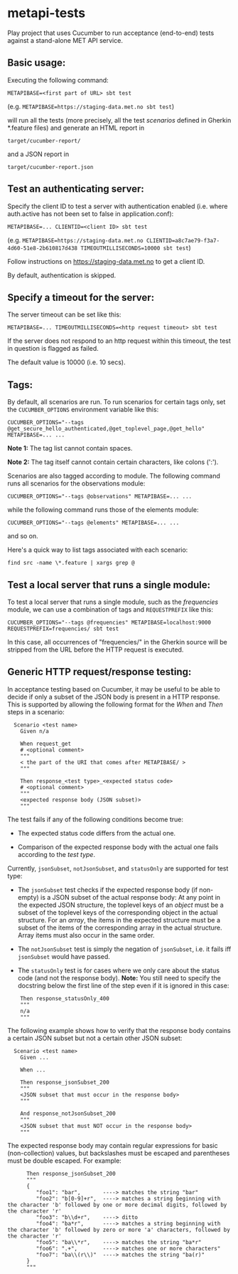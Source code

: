 # metapi-tests

Play project that uses Cucumber to run acceptance (end-to-end) tests against a stand-alone MET API service.


Basic usage:
------------

Executing the following command:

  `METAPIBASE=<first part of URL> sbt test`

(e.g. `METAPIBASE=https://staging-data.met.no sbt test`)

will run all the tests (more precisely, all the test _scenarios_ defined in Gherkin *.feature files) and generate an HTML report in

  `target/cucumber-report/`

and a JSON report in

  `target/cucumber-report.json`


Test an authenticating server:
------------------------------

Specify the client ID to test a server with authentication enabled (i.e. where auth.active has not been set to false in application.conf):

  `METAPIBASE=... CLIENTID=<client ID> sbt test`

(e.g. `METAPIBASE=https://staging-data.met.no CLIENTID=a8c7ae79-f3a7-4d60-51e8-2b610817d438 TIMEOUTMILLISECONDS=10000 sbt test`)

Follow instructions on https://staging-data.met.no to get a client ID.

By default, authentication is skipped.


Specify a timeout for the server:
---------------------------------

The server timeout can be set like this:

  `METAPIBASE=... TIMEOUTMILLISECONDS=<http request timeout> sbt test`

If the server does not respond to an http request within this timeout, the test in question is flagged as failed.

The default value is 10000 (i.e. 10 secs).


Tags:
-----

By default, all scenarios are run. To run scenarios for certain tags only, set the `CUCUMBER_OPTIONS` environment variable
like this:

  `CUCUMBER_OPTIONS="--tags @get_secure_hello_authenticated,@get_toplevel_page,@get_hello" METAPIBASE=... ...`

**Note 1:** The tag list cannot contain spaces.

**Note 2:** The tag itself cannot contain certain characters, like colons (':').

Scenarios are also tagged according to module. The following command runs all scenarios for the observations module:

  `CUCUMBER_OPTIONS="--tags @observations" METAPIBASE=... ...`

while the following command runs those of the elements module:

  `CUCUMBER_OPTIONS="--tags @elements" METAPIBASE=... ...`

and so on.

Here's a quick way to list tags associated with each scenario:

`find src -name \*.feature | xargs grep @`


Test a local server that runs a single module:
----------------------------------------------

To test a local server that runs a single module, such as the _frequencies_ module, we can use a combination of tags and `REQUESTPREFIX` like this:

  `CUCUMBER_OPTIONS="--tags @frequencies" METAPIBASE=localhost:9000 REQUESTPREFIX=frequencies/ sbt test`

In this case, all occurrences of "frequencies/" in the Gherkin source will be stripped from the URL before the HTTP request is executed.


Generic HTTP request/response testing:
--------------------------------------

In acceptance testing based on Cucumber, it may be useful to be able to decide if only a subset of the JSON body is present in a HTTP response.
This is supported by allowing the following format for the _When_ and _Then_ steps in a scenario:

```
  Scenario <test name>
    Given n/a

    When request_get
    # <optional comment> 
    """
    < the part of the URI that comes after METAPIBASE/ >
    """

    Then response_<test type>_<expected status code>
    # <optional comment> 
    """
    <expected response body (JSON subset)>
    """
```

The test fails if any of the following conditions become true:

* The expected status code differs from the actual one.

* Comparison of the expected response body with the actual one fails according to the _test type_.

Currently, `jsonSubset`, `notJsonSubset`, and `statusOnly` are supported for test type:

* The `jsonSubset` test checks if the expected response body (if non-empty) is a JSON subset of the actual response body:
At any point in the expected JSON structure, the toplevel keys of an _object_ must be a subset of the toplevel keys of the corresponding object in the actual structure.
For an _array_, the items in the expected structure must be a subset of the items of the corresponding array in the actual structure.
Array items must also occur in the same order.

* The `notJsonSubset` test is simply the negation of `jsonSubset`, i.e. it fails iff `jsonSubset` would have passed.

* The `statusOnly` test is for cases where we only care about the status code (and not the response body).
**Note:** You still need to specify the docstring below the first line of the step even if it is ignored in this case:
```
    Then response_statusOnly_400
    """
    n/a
    """
```


The following example shows how to verify that the response body contains a certain JSON subset but not a certain other JSON subset:

```
  Scenario <test name>
    Given ...

    When ...

    Then response_jsonSubset_200
    """
    <JSON subset that must occur in the response body>
    """

    And response_notJsonSubset_200
    """
    <JSON subset that must NOT occur in the response body>
    """
```

The expected response body may contain regular expressions for basic (non-collection) values, but backslashes must be escaped and parentheses must be double escaped. For example:

```
      Then response_jsonSubset_200
      """
      {
         "foo1": "bar",       ----> matches the string "bar"
         "foo2": "b[0-9]+r",  ----> matches a string beginning with the character 'b' followed by one or more decimal digits, followed by the character 'r'
         "foo3": "b\\d+r",    ----> ditto
         "foo4": "ba*r",      ----> matches a string beginning with the character 'b' followed by zero or more 'a' characters, followed by the character 'r'
         "foo5": "ba\\*r",    ----> matches the string "ba*r"
         "foo6": ".+",        ----> matches one or more characters"
         "foo7": "ba\\(r\\)"  ----> matches the string "ba(r)"
      }
      """
```
